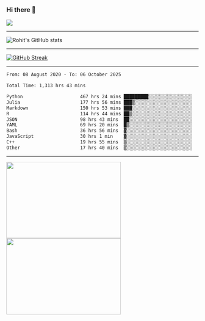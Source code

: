 ### Hi there 👋

 ![](https://komarev.com/ghpvc/?username=RohitRathore1&color=blueviolet)

<hr/>

![Rohit's GitHub stats](https://github-readme-stats.vercel.app/api?username=RohitRathore1&show_icons=true&theme=transparent)

<hr/>

[![GitHub Streak](http://github-readme-streak-stats.herokuapp.com?user=RohitRathore1&theme=dark&mode=weekly)](https://git.io/streak-stats)

<hr/>

<!--START_SECTION:waka-->

```txt
From: 08 August 2020 - To: 06 October 2025

Total Time: 1,313 hrs 43 mins

Python                     467 hrs 24 mins █████████░░░░░░░░░░░░░░░░   35.58 %
Julia                      177 hrs 56 mins ███▒░░░░░░░░░░░░░░░░░░░░░   13.55 %
Markdown                   150 hrs 53 mins ███░░░░░░░░░░░░░░░░░░░░░░   11.49 %
R                          114 hrs 44 mins ██▒░░░░░░░░░░░░░░░░░░░░░░   08.73 %
JSON                       98 hrs 43 mins  ██░░░░░░░░░░░░░░░░░░░░░░░   07.51 %
YAML                       69 hrs 20 mins  █▒░░░░░░░░░░░░░░░░░░░░░░░   05.28 %
Bash                       36 hrs 56 mins  ▓░░░░░░░░░░░░░░░░░░░░░░░░   02.81 %
JavaScript                 30 hrs 1 min    ▓░░░░░░░░░░░░░░░░░░░░░░░░   02.28 %
C++                        19 hrs 55 mins  ▒░░░░░░░░░░░░░░░░░░░░░░░░   01.52 %
Other                      17 hrs 40 mins  ▒░░░░░░░░░░░░░░░░░░░░░░░░   01.35 %
```

<!--END_SECTION:waka-->

<hr/>

<p>
  <img src="https://wakatime.com/share/@TeAmp0is0N/3935ee43-08a3-493e-8b95-60c1f9204b15.svg" width="300" height="200">
  <img src="https://wakatime.com/share/@TeAmp0is0N/8717aacc-7340-44e0-abb1-987dc9823fcd.svg" width="300" height="200">
</p>




